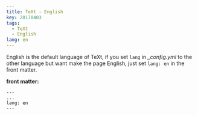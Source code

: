```yaml
---
title: TeXt - English
key: 20170403
tags:
  - TeXt
  - English
lang: en
---
```


English is the default language of TeXt, if you set `lang` in *_config.yml* to the other language but want make the page English, just set `lang: en` in the front matter.

<!--more-->

**front matter:**

    ---
    ...
    lang: en
    ---